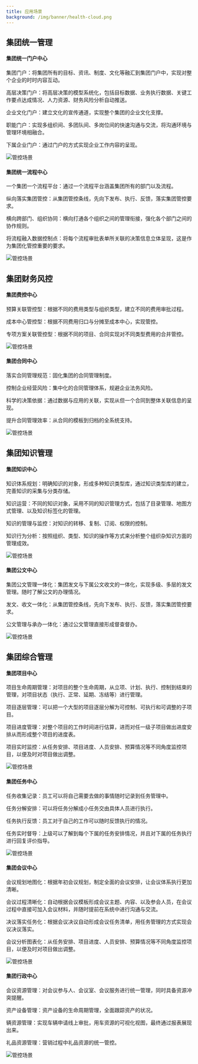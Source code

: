 ```yaml
---
title: 应用场景
background: /img/banner/health-cloud.png
---
```

## 集团统一管理

#### 集团统一门户中心

集团门户：将集团所有的目标、资讯、制度、文化等融汇到集团门户中，实现对整个企业的时时内容互动。

高层决策门户：将高层决策的模型系统化，包括目标数据、业务执行数据、关键工作要点达成情况、人力资源、财务风险分析自动推送。

企业文化门户：建立文化的宣传通道，实现整个集团的企业文化支撑。

职能门户：实现多组织间、多团队间、多岗位间的快速沟通与交流，将沟通环境与管理环境相融合。

下属企业门户：通过门户的方式实现企业工作内容的呈现。

![管控场景](/static/assets/groupimg/管控场景.png)

#### 集团统一流程中心

一个集团一个流程平台：通过一个流程平台涵盖集团所有的部门以及流程。

纵向落实集团管控：从集团管控条线，先向下发布、执行、反馈，落实集团管控要求。

横向跨部门、组织协同：横向打通各个组织之间的管理衔接，强化各个部门之间的协作规则。

将流程融入数据控制点：将每个流程审批表单所关联的决策信息立体呈现，这是作为集团化管控重要的要求。

![管控场景](/static/assets/groupimg/管控场景1.png)

## 集团财务风控

#### 集团费控中心

预算关联管控型：根据不同的费用类型与组织类型，建立不同的费用审批过程。

成本中心管控型：根据不同费用归口与分摊至成本中心，实现管控。

专项方案关联管控型：根据不同的项目、合同实现对不同类型费用的合并管控。

![管控场景](/static/assets/groupimg/管控场景4.png)

#### 集团合同中心

落实合同管理规范：固化集团的合同管理制度。

控制企业经营风险：集中化的合同管理体系，规避企业法务风险。

科学的决策依据：通过数据与应用的关联，实现从但一个合同到整体关联信息的呈现。

提升合同管理效率：从合同的模板到归档的全系统支持。

![管控场景](/static/assets/groupimg/管控场景5.png)

## 集团知识管理

#### 集团知识中心

知识体系规划：明确知识的对象，形成多种知识类型库，通过知识类型库的建立，完善知识的采集与分类存储。

知识运营：不同的知识对象，采用不同的知识管理方式，包括了目录管理、地图方式管理、以及知识标签化的管理。

知识的管理与监控：对知识的转移、复制、订阅、权限的控制。

知识行为分析：按照组织、类型、知识的操作等方式来分析整个组织杂知识方面的管理成效。

![管控场景](/static/assets/groupimg/管控场景2.png)

#### 集团公文中心

集团公文管理一体化：集团发文与下属公文收文的一体化，实现多级、多层的发文管理。随时了解公文的办理情况。

发文、收文一体化：从集团管控条线，先向下发布、执行、反馈，落实集团管控要求。

公文管理与承办一体化：通过公文管理直接形成督查督办。

![管控场景](/static/assets/groupimg/管控场景3.png)

## 集团综合管理

#### 集团项目中心

项目生命周期管理：对项目的整个生命周期，从立项、计划、执行、控制到结束的管理，对项目状态（执行、正常、延期、冻结等）进行管理。

项目逐层管理：可以把一个大型的项目逐层分解为可控制、可执行和可调整的子项目。

项目进度管理：对整个项目的工作时间进行估算，进而对任一级子项目做出进度安排从而形成整个项目的进度表。

项目实时监控：从任务安排、项目进度、人员安排、预算情况等不同角度监控项目，以便及时对项目做出调整。

![管控场景](/static/assets/groupimg/管控场景6.png)

#### 集团任务中心

任务收集记录：员工可以将自己需要去做的事情随时记录到任务管理中。

任务分解安排：可以将任务分解成小任务交由具体人员进行执行。

任务执行反馈：员工对于自己的工作可以随时反馈执行的情况。

任务实时督导：上级可以了解到每个下属的任务安排情况，并且对下属的任务执行进行回复评价指导。

![管控场景](/static/assets/groupimg/管控场景7.png)


#### 集团会议中心
会议规划地图化：根据年初会议规划，制定全面的会议安排，让会议体系执行更加清晰。

会议过程清晰化：自动根据会议模板形成会议主题、内容、以及参会人员，在会议过程中直接可加入会议材料，并随时提前在系统中进行沟通与交流。

决议落实任务化：根据会议决议自动形成会议任务清单，用任务管理的方式实现会议决议落实。

会议分析图表化：从任务安排、项目进度、人员安排、预算情况等不同角度监控项目，以便及时对项目做出调整。

![管控场景](/static/assets/groupimg/管控场景8.png)

#### 集团行政中心

会议资源管理：对会议参与人、会议室、会议服务进行统一管理，同时具备资源冲突提醒。

资产设备管理：资产设备的生命周期管理，全面跟踪资产的状况。

辆资源管理：实现车辆申请线上审批，用车资源的可视化视图，最终通过报表展现出来。

礼品资源管理：营销过程中礼品资源的统一管控。

![管控场景](/static/assets/groupimg/管控场景9.png)